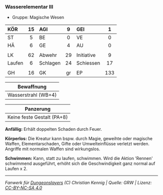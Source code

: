 ### Wasserelementar III

- Gruppe: Magische Wesen

| KÖR    | 15  | AGI      |  9  | GEI        |  1  |
| :----- | :-: | :------- | :-: | :--------- | :-: |
| ST     |  5  | BE       |  0  | VE         |  0  |
| HÄ     |  6  | GE       |  4  | AU         |  0  |
|        |     |          |     |            |     |
| LK     | 62  | Abwehr   | 29  | Initiative |  9  |
| Laufen |  6  | Schlagen | 24  | Schiessen  | 17  |
|        |     |          |     |            |     |
| GH     | 16  | GK       | gr  | EP         | 133 |

|     Bewaffnung      |
| :-----------------: |
| Wasserstrahl (WB+4) |

|         Panzerung          |
| :------------------------: |
| Keine feste Gestalt (PA+8) |

**Anfällig:** Erhält doppelten Schaden durch Feuer.

**Körperlos:** Die Kreatur kann bspw. durch Magie, geweihte oder magische Waffen, Elementarschaden, Gifte oder Umwelteinflüsse verletzt werden. Angriffe mit normalen Waffen sind wirkungslos.

**Schwimmen:** Kann, statt zu laufen, schwimmen. Wird die Aktion 'Rennen' schwimmend ausgeführt, erhöht sich die Geschwindigkeit ganz normal auf Laufen x 2.

---

_Fanwerk für [Dungeonslayers](https://www.dungeonslayers.net/) (C) Christian Kennig | Quelle: GRW | Lizenz: [CC-BY-NC-SA 4.0](https://creativecommons.org/licenses/by-nc-sa/4.0/deed.de)_
